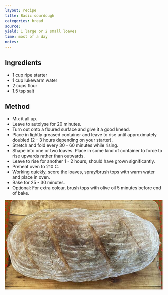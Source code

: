 ```yaml
---
layout: recipe
title: Basic sourdough
categories: bread
source: 
yield: 1 large or 2 small loaves
time: most of a day
notes: 
---
```


## Ingredients
- 1 cup ripe starter
- 1 cup lukewarm water
- 2 cups flour
- 1.5 tsp salt

## Method
- Mix it all up.
- Leave to autolyse for 20 minutes.
- Turn out onto a floured surface and give it a good knead.
- Place in lightly greased container and leave to rise until approximately doubled (2 - 3 hours depending on your starter).
- Stretch and fold every 30 - 60 minutes while rising.
- Shape into one or two loaves. Place in some kind of container to force to rise upwards rather than outwards.
- Leave to rise for another 1 - 2 hours, should have grown significantly.
- Preheat oven to 210 C.
- Working quickly, score the loaves, spray/brush tops with warm water and place in oven.
- Bake for 25 - 30 minutes.
- Optional: For extra colour, brush tops with olive oil 5 minutes before end of bake.

![recipe-photo](/images/basic-sourdough.jpg)
